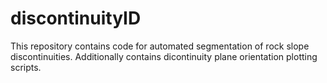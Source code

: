 # discontinuityID
This repository contains code for automated segmentation of rock slope discontinuities. Additionally contains dicontinuity plane orientation plotting scripts.
